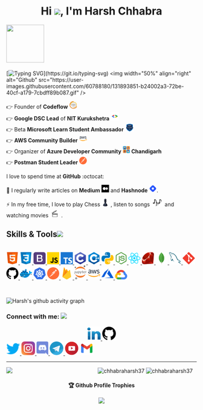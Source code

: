 <h4 align="center"> 
  
<h1 align="center">Hi <img src="https://github.com/TheDudeThatCode/TheDudeThatCode/blob/master/Assets/Hi.gif" width="29px"/>, I'm Harsh Chhabra </h1>
 
 
<img src="https://github.com/raghavk16/raghavk16/blob/master/octo.gif" width="100px" height="100px"></img> <br><br>
[![Typing SVG](http://readme-typing-svg.herokuapp.com?color=F71E11&lines=Just+a+codderrr%2C+love+to+do+DevREL...)](https://git.io/typing-svg)
  <img width="50%" align="right" alt="Github" src="https://user-images.githubusercontent.com/60788180/131893851-b24002a3-72be-40cf-a179-7cbdff89b087.gif" />
 
👉 Founder of <strong>Codeflow</strong> <img src="codeflow.png" height="20vh"> <br>
👉 <strong>Google DSC Lead</strong> of <strong>NIT Kurukshetra</strong>  <img src="gdsc.png" height="22vh"> <br>
👉 Beta <strong>Microsoft Learn Student Ambassador</strong>  <img src="mlsa.png" height="20vh"> <br>
👉 <strong>AWS Community Builder</strong>  <img src="aws.svg" height="20vh"> <br>
👉 Organizer of <strong>Azure Developer Community <img src="azdev.png" height="20vh"> Chandigarh</strong><br>
👉 <strong>Postman Student Leader</strong> <img src="postman.svg" height="20vh"> 

I love to spend time at <strong>GitHub</strong> :octocat:

📝 I regularly write articles on <strong>Medium</strong>  <img src="medium.png" height="20vh"> 
 and <strong>Hashnode</strong> <img src="hashnode.png" height="20vh">.

⚡ In my free time, I love to play Chess  <img src="chess.png" height="20vh"> 
, listen to songs  <img src="songs.png" height="20vh"> and watching movies <img src="movies.png" height="20vh"> 
. </h4><br>

<p><h2> Skills & Tools<img src = "https://media2.giphy.com/media/QssGEmpkyEOhBCb7e1/giphy.gif?cid=ecf05e47a0n3gi1bfqntqmob8g9aid1oyj2wr3ds3mg700bl&rid=giphy.gif" width = 32px> </h2><br>
<a href= https://github.com/chhabraharsh37?tab=repositories&q=&type=&language=html&sort= > <img width ='32px' src ='html.svg'> </a>
<a href= https://github.com/chhabraharsh37?tab=repositories&q=&type=&language=css&sort= > <img width ='32px' src ='css.svg'> </a>
<a href= https://github.com/chhabraharsh37?tab=repositories&q=&type=&language=bootstrap&sort= > <img width ='32px' src ='bootstrap.svg'> </a>
<a href= https://github.com/chhabraharsh37?tab=repositories&q=&type=&language=javascript&sort= > <img width ='32px' src ='javascript.svg'> </a>
<a href= https://github.com/chhabraharsh37?tab=repositories&q=&type=&language=typescript&sort= > <img width ='32px' src ='typescript.svg'> </a>
<a href= https://github.com/chhabraharsh37?tab=repositories&q=&type=&language=c&sort= > <img width ='32px' src ='c.svg'> </a>
<a href= https://github.com/chhabraharsh37?tab=repositories&q=&type=&language=cpp&sort= > <img width ='32px' src ='cpp.svg'> </a>
<a href= https://github.com/chhabraharsh37?tab=repositories&q=&type=&language=python&sort= > <img width ='32px' src ='python.svg'> </a>
<a href= https://github.com/chhabraharsh37?tab=repositories&q=&type=&language=nodejs&sort= > <img width ='32px' src ='nodejs.svg'> </a>
<a href= https://github.com/chhabraharsh37?tab=repositories&q=&type=&language=reactjs&sort= > <img width ='32px' src ='reactjs.svg'> </a>
<a href= https://github.com/chhabraharsh37?tab=repositories&q=&type=&language=ruby&sort= > <img width ='32px' src ='ruby.svg'> </a>
<a href= "https://www.mongodb.com"/> <img width ='32px' src ='mongodb.svg'> </a>
<a href= "https://www.mysql.com/"> <img width ='32px' src ='mysql.svg'> </a>
<a href= "https://git-scm.com/"> <img width ='32px' src ='git.svg'> </a>
<a href= "https://github.com/chhabraharsh37"> <img width ='32px' src ='github.svg'> </a>
<a href= "https://www.docker.com"> <img width ='32px' src ='docker.svg'> </a>
<a href= "https://kubernetes.io"> <img width ='32px' src ='kubernetes.svg'> </a>
<a href= "https://www.postman.com/chhabraharsh37"> <img width ='32px' src ='postman.svg'> </a>
<a href= "https://firebase.google.com/"> <img width ='32px' src ='firebase.svg'> </a>
<a href= https://github.com/chhabraharsh37?tab=repositories&q=&type=&language=jupyternotebook&sort= > <img width ='32px' src ='jupyter.svg'> </a>
<a href= "https://aws.amazon.com"> <img width ='32px' src ='aws.svg'> </a>
<a href= "https://azure.microsoft.com"> <img width ='32px' src ='azure.svg'> </a>
<a href= "https://cloud.google.com"> <img width ='32px' src ='googlecloud.svg'> </a></p>

<br>


![Harsh's github activity graph](https://activity-graph.herokuapp.com/graph?username=chhabraharsh37&theme=dracula)

<h3 align="left">Connect with me: <img src='https://raw.githubusercontent.com/ShahriarShafin/ShahriarShafin/main/Assets/handshake.gif' width="100px"></h3>
<p align="left">
<div class="footer" id="top3">
  <center> 
   <a href="https://www.linkedin.com/in/harshchhabra" class="pics"><img src="linkedin.svg" height="36vh">  </a>
   <a href="https://github.com/chhabraharsh37" class="pics"> <img src="github.svg" height="36vh"></center></a>
    <a href="https://www.twitter.com/chhabraharsh37" class="pics"><img src="twitter.svg" height="36vh">  </a>
    <a href="https://www.instagram.com/chhabraharsh37" class="pics"><img src="instagram.svg" height="36vh">  </a>
  <a href="https://discord.gg/s77kYnfSGf" class="pics"><img src="discord.svg" height="36vh">  </a>
  <a href="https://t.me/codefloworg" class="pics"><img src="telegram.svg" height="36vh">  </a>
   <a href="https://www.youtube.com/c/Codefloworg" class="pics"><img src="youtube.svg" height="36vh"></a>
     <a href="https://mail.google.com/mail/?view=cm&fs=1&tf=1&to=chhabraharsh37@gmail.com" class="pics"><img src="gmail (1).svg" height="36vh"></a>
  
  </div>
</p>

<hr/>
<img align="left" width="48%" src='https://github-readme-stats.vercel.app/api?username=chhabraharsh37&show_icons=true&theme=radical&count_private=true'/>
</p>
<img align="center" width="48%" src="https://github-readme-streak-stats.herokuapp.com/?user=chhabraharsh37&count_private=true&theme=radical" alt="chhabraharsh37" />
 <img align="center" width="40%" src="https://github-readme-stats.vercel.app/api/top-langs/?username=chhabraharsh37&count_private=true&theme=radical&layout=compact" alt="chhabraharsh37" />
 
 
<p align="center"> 
 
 

<div align="center">
  <h4>🏆 Github Profile Trophies</h4>
  <a href="https://github.com/ryo-ma/github-profile-trophy">
   <img src="https://github-profile-trophy.vercel.app/?username=chhabraharsh37&theme=monokai&row=1&no-frame=true&no-bg=true/">
  </a>
</div>
